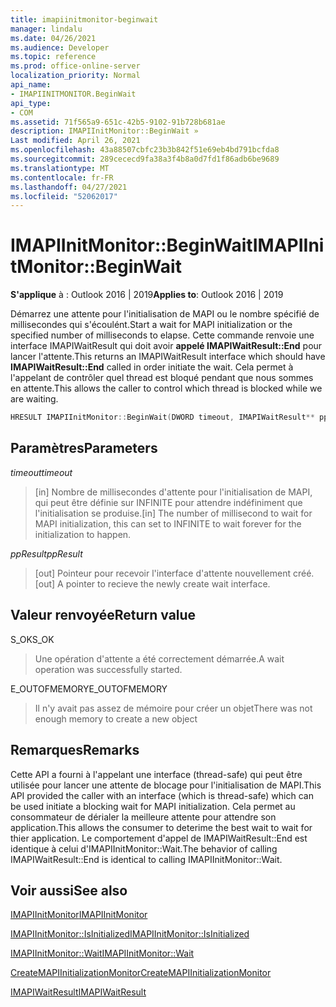 ```yaml
---
title: imapiinitmonitor-beginwait
manager: lindalu
ms.date: 04/26/2021
ms.audience: Developer
ms.topic: reference
ms.prod: office-online-server
localization_priority: Normal
api_name:
- IMAPIINITMONITOR.BeginWait
api_type:
- COM
ms.assetid: 71f565a9-651c-42b5-9102-91b728b681ae
description: IMAPIInitMonitor::BeginWait »
Last modified: April 26, 2021
ms.openlocfilehash: 43a88507cbfc23b3b842f51e69eb4bd791bcfda8
ms.sourcegitcommit: 289cececd9fa38a3f4b8a0d7fd1f86adb6be9689
ms.translationtype: MT
ms.contentlocale: fr-FR
ms.lasthandoff: 04/27/2021
ms.locfileid: "52062017"
---
```

# <a name="imapiinitmonitorbeginwait"></a><span data-ttu-id="cb5f7-103">IMAPIInitMonitor::BeginWait</span><span class="sxs-lookup"><span data-stu-id="cb5f7-103">IMAPIInitMonitor::BeginWait</span></span>
  
<span data-ttu-id="cb5f7-104">**S'applique** à : Outlook 2016 | 2019</span><span class="sxs-lookup"><span data-stu-id="cb5f7-104">**Applies to**: Outlook 2016 | 2019</span></span>
  
<span data-ttu-id="cb5f7-105">Démarrez une attente pour l'initialisation de MAPI ou le nombre spécifié de millisecondes qui s'écoulént.</span><span class="sxs-lookup"><span data-stu-id="cb5f7-105">Start a wait for MAPI initialization or the specified number of milliseconds to elapse.</span></span> <span data-ttu-id="cb5f7-106">Cette commande renvoie une interface IMAPIWaitResult qui doit avoir **appelé IMAPIWaitResult::End** pour lancer l'attente.</span><span class="sxs-lookup"><span data-stu-id="cb5f7-106">This returns an IMAPIWaitResult interface which should have **IMAPIWaitResult::End** called in order initiate the wait.</span></span> <span data-ttu-id="cb5f7-107">Cela permet à l'appelant de contrôler quel thread est bloqué pendant que nous sommes en attente.</span><span class="sxs-lookup"><span data-stu-id="cb5f7-107">This allows the caller to control which thread is blocked while we are waiting.</span></span>

```cpp
HRESULT IMAPIInitMonitor::BeginWait(DWORD timeout, IMAPIWaitResult** ppResult)
```

## <a name="parameters"></a><span data-ttu-id="cb5f7-108">Paramètres</span><span class="sxs-lookup"><span data-stu-id="cb5f7-108">Parameters</span></span>
<span data-ttu-id="cb5f7-109">_timeout_</span><span class="sxs-lookup"><span data-stu-id="cb5f7-109">_timeout_</span></span>
><span data-ttu-id="cb5f7-110">[in] Nombre de millisecondes d'attente pour l'initialisation de MAPI, qui peut être définie sur INFINITE pour attendre indéfiniment que l'initialisation se produise.</span><span class="sxs-lookup"><span data-stu-id="cb5f7-110">[in] The number of millisecond to wait for MAPI initialization, this can set to INFINITE to wait forever for the initialization to happen.</span></span>

<span data-ttu-id="cb5f7-111">_ppResult_</span><span class="sxs-lookup"><span data-stu-id="cb5f7-111">_ppResult_</span></span>
><span data-ttu-id="cb5f7-112">[out] Pointeur pour recevoir l'interface d'attente nouvellement créé.</span><span class="sxs-lookup"><span data-stu-id="cb5f7-112">[out] A pointer to recieve the newly create wait interface.</span></span>

## <a name="return-value"></a><span data-ttu-id="cb5f7-113">Valeur renvoyée</span><span class="sxs-lookup"><span data-stu-id="cb5f7-113">Return value</span></span>
<span data-ttu-id="cb5f7-114">S_OK</span><span class="sxs-lookup"><span data-stu-id="cb5f7-114">S_OK</span></span>
><span data-ttu-id="cb5f7-115">Une opération d'attente a été correctement démarrée.</span><span class="sxs-lookup"><span data-stu-id="cb5f7-115">A wait operation was successfully started.</span></span>

<span data-ttu-id="cb5f7-116">E_OUTOFMEMORY</span><span class="sxs-lookup"><span data-stu-id="cb5f7-116">E_OUTOFMEMORY</span></span>
><span data-ttu-id="cb5f7-117">Il n'y avait pas assez de mémoire pour créer un objet</span><span class="sxs-lookup"><span data-stu-id="cb5f7-117">There was not enough memory to create a new object</span></span>

## <a name="remarks"></a><span data-ttu-id="cb5f7-118">Remarques</span><span class="sxs-lookup"><span data-stu-id="cb5f7-118">Remarks</span></span>
<span data-ttu-id="cb5f7-119">Cette API a fourni à l'appelant une interface (thread-safe) qui peut être utilisée pour lancer une attente de blocage pour l'initialisation de MAPI.</span><span class="sxs-lookup"><span data-stu-id="cb5f7-119">This API provided the caller with an interface (which is thread-safe) which can be used initiate a blocking wait for MAPI initialization.</span></span> <span data-ttu-id="cb5f7-120">Cela permet au consommateur de dérialer la meilleure attente pour attendre son application.</span><span class="sxs-lookup"><span data-stu-id="cb5f7-120">This allows the consumer to deterime the best wait to wait for thier application.</span></span>   <span data-ttu-id="cb5f7-121">Le comportement d'appel de IMAPIWaitResult::End est identique à celui d'IMAPIInitMonitor::Wait.</span><span class="sxs-lookup"><span data-stu-id="cb5f7-121">The behavior of calling IMAPIWaitResult::End is identical to calling IMAPIInitMonitor::Wait.</span></span>

## <a name="see-also"></a><span data-ttu-id="cb5f7-122">Voir aussi</span><span class="sxs-lookup"><span data-stu-id="cb5f7-122">See also</span></span>

[<span data-ttu-id="cb5f7-123">IMAPIInitMonitor</span><span class="sxs-lookup"><span data-stu-id="cb5f7-123">IMAPIInitMonitor</span></span>](imapiinitmonitoriunknown.md)

[<span data-ttu-id="cb5f7-124">IMAPIInitMonitor::IsInitialized</span><span class="sxs-lookup"><span data-stu-id="cb5f7-124">IMAPIInitMonitor::IsInitialized</span></span>](imapiinitmonitor-isinitialized.md)

[<span data-ttu-id="cb5f7-125">IMAPIInitMonitor::Wait</span><span class="sxs-lookup"><span data-stu-id="cb5f7-125">IMAPIInitMonitor::Wait</span></span>](imapiinitmonitor-wait.md)

[<span data-ttu-id="cb5f7-126">CreateMAPIInitializationMonitor</span><span class="sxs-lookup"><span data-stu-id="cb5f7-126">CreateMAPIInitializationMonitor</span></span>](createmapiinitializationmonitor.md)

[<span data-ttu-id="cb5f7-127">IMAPIWaitResult</span><span class="sxs-lookup"><span data-stu-id="cb5f7-127">IMAPIWaitResult</span></span>](imapiwaitresultiunknown.md)
